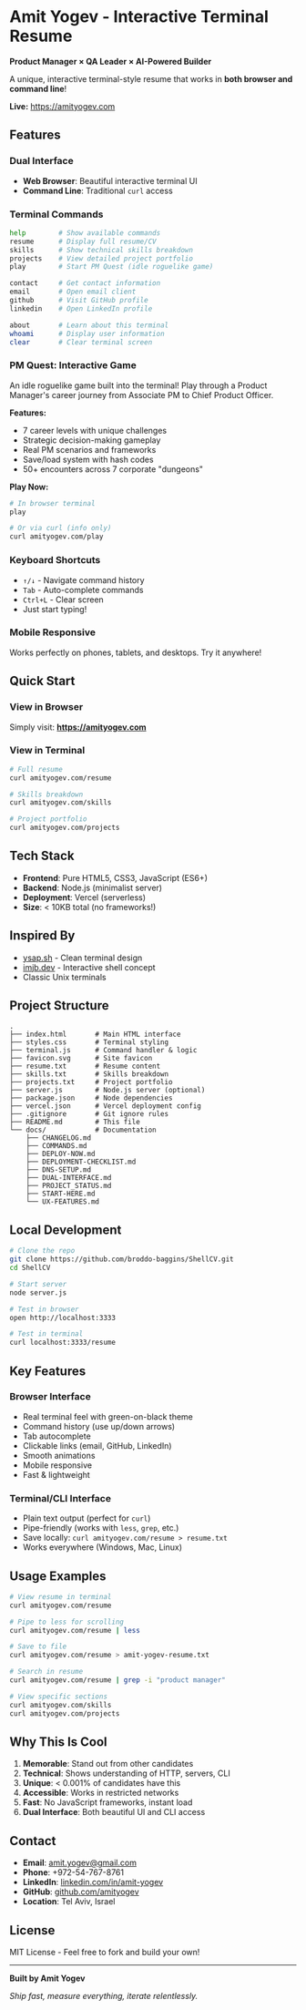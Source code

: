 # Amit Yogev - Interactive Terminal Resume

**Product Manager × QA Leader × AI-Powered Builder**

A unique, interactive terminal-style resume that works in **both browser and command line**!

**Live:** https://amityogev.com

## Features

### Dual Interface
- **Web Browser**: Beautiful interactive terminal UI
- **Command Line**: Traditional `curl` access

### Terminal Commands

```bash
help        # Show available commands
resume      # Display full resume/CV  
skills      # Show technical skills breakdown
projects    # View detailed project portfolio
play        # Start PM Quest (idle roguelike game)

contact     # Get contact information
email       # Open email client
github      # Visit GitHub profile
linkedin    # Open LinkedIn profile

about       # Learn about this terminal
whoami      # Display user information
clear       # Clear terminal screen
```

### PM Quest: Interactive Game

An idle roguelike game built into the terminal! Play through a Product Manager's career journey from Associate PM to Chief Product Officer.

**Features:**
- 7 career levels with unique challenges
- Strategic decision-making gameplay
- Real PM scenarios and frameworks
- Save/load system with hash codes
- 50+ encounters across 7 corporate "dungeons"

**Play Now:**
```bash
# In browser terminal
play

# Or via curl (info only)
curl amityogev.com/play
```

### Keyboard Shortcuts

- `↑/↓` - Navigate command history
- `Tab` - Auto-complete commands
- `Ctrl+L` - Clear screen
- Just start typing!

### Mobile Responsive

Works perfectly on phones, tablets, and desktops. Try it anywhere!

## Quick Start

### View in Browser
Simply visit: **https://amityogev.com**

### View in Terminal
```bash
# Full resume
curl amityogev.com/resume

# Skills breakdown
curl amityogev.com/skills

# Project portfolio
curl amityogev.com/projects
```

## Tech Stack

- **Frontend**: Pure HTML5, CSS3, JavaScript (ES6+)
- **Backend**: Node.js (minimalist server)
- **Deployment**: Vercel (serverless)
- **Size**: < 10KB total (no frameworks!)

## Inspired By

- [ysap.sh](https://ysap.sh) - Clean terminal design
- [imjb.dev](https://www.imjb.dev) - Interactive shell concept
- Classic Unix terminals

## Project Structure

```
.
├── index.html       # Main HTML interface
├── styles.css       # Terminal styling
├── terminal.js      # Command handler & logic
├── favicon.svg      # Site favicon
├── resume.txt       # Resume content
├── skills.txt       # Skills breakdown
├── projects.txt     # Project portfolio
├── server.js        # Node.js server (optional)
├── package.json     # Node dependencies
├── vercel.json      # Vercel deployment config
├── .gitignore       # Git ignore rules
├── README.md        # This file
└── docs/            # Documentation
    ├── CHANGELOG.md
    ├── COMMANDS.md
    ├── DEPLOY-NOW.md
    ├── DEPLOYMENT-CHECKLIST.md
    ├── DNS-SETUP.md
    ├── DUAL-INTERFACE.md
    ├── PROJECT_STATUS.md
    ├── START-HERE.md
    └── UX-FEATURES.md
```

## Local Development

```bash
# Clone the repo
git clone https://github.com/broddo-baggins/ShellCV.git
cd ShellCV

# Start server
node server.js

# Test in browser
open http://localhost:3333

# Test in terminal
curl localhost:3333/resume
```

## Key Features

### Browser Interface
- Real terminal feel with green-on-black theme
- Command history (use up/down arrows)
- Tab autocomplete
- Clickable links (email, GitHub, LinkedIn)
- Smooth animations
- Mobile responsive
- Fast & lightweight

### Terminal/CLI Interface
- Plain text output (perfect for `curl`)
- Pipe-friendly (works with `less`, `grep`, etc.)
- Save locally: `curl amityogev.com/resume > resume.txt`
- Works everywhere (Windows, Mac, Linux)

## Usage Examples

```bash
# View resume in terminal
curl amityogev.com/resume

# Pipe to less for scrolling
curl amityogev.com/resume | less

# Save to file
curl amityogev.com/resume > amit-yogev-resume.txt

# Search in resume
curl amityogev.com/resume | grep -i "product manager"

# View specific sections
curl amityogev.com/skills
curl amityogev.com/projects
```

## Why This Is Cool

1. **Memorable**: Stand out from other candidates
2. **Technical**: Shows understanding of HTTP, servers, CLI
3. **Unique**: < 0.001% of candidates have this
4. **Accessible**: Works in restricted networks
5. **Fast**: No JavaScript frameworks, instant load
6. **Dual Interface**: Both beautiful UI and CLI access

## Contact

- **Email**: amit.yogev@gmail.com
- **Phone**: +972-54-767-8761
- **LinkedIn**: [linkedin.com/in/amit-yogev](https://linkedin.com/in/amit-yogev)
- **GitHub**: [github.com/amityogev](https://github.com/amityogev)
- **Location**: Tel Aviv, Israel

## License

MIT License - Feel free to fork and build your own!

---

**Built by Amit Yogev**

*Ship fast, measure everything, iterate relentlessly.*
